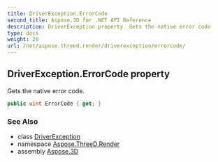 ```yaml
---
title: DriverException.ErrorCode
second_title: Aspose.3D for .NET API Reference
description: DriverException property. Gets the native error code
type: docs
weight: 20
url: /net/aspose.threed.render/driverexception/errorcode/
---
```

## DriverException.ErrorCode property

Gets the native error code.

```csharp
public uint ErrorCode { get; }
```

### See Also

* class [DriverException](../)
* namespace [Aspose.ThreeD.Render](../../../aspose.threed.render/)
* assembly [Aspose.3D](../../../)



